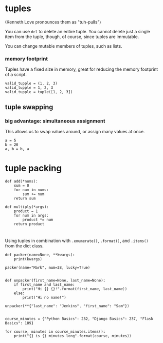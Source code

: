 # tuples

(Kenneth Love pronounces them as "tuh-pulls")

You can use `del` to delete an entire tuple.
You cannot delete just a single item from the tuple, though, of course, since tuples are immutable.

You can change mutable members of tuples, such as lists.

### memory footprint

Tuples have a fixed size in memory, great for reducing the memory footprint of a script.

```Py
valid_tupple = (1, 2, 3)
valid_tupple = 1, 2, 3
valid_tupple = tuple([1, 2, 3])
```

## tuple swapping

### big advantage: simultaneous assignment

This allows us to swap values around, or assign many values at once.

```Py
a = 5
b = 20
a, b = b, a
```

# tuple packing

```Py
def add(*nums):
    sum = 0
    for num in nums:
        sum += num
    return sum

def multiply(*args):
    product = 1
    for num in args:
        product *= num
    return product
```

#

Using tuples in combination with `.enumerate()`, `.format()`, and `.items()` from the dict class.

```Py
def packer(name=None, **kwargs):
    print(kwargs)

packer(name="Mark", num=28, lucky=True)


def unpacker(first_name=None, last_name=None):
    if first_name and last_name:
        print("Hi {} {}!".format(first_name, last_name))
    else:
        print("Hi no name!")

unpacker(**{"last_name": "Jenkins", "first_name": "Sam"})


course_minutes = {"Python Basics": 232, "Django Basics": 237, "Flask Basics": 189}

for course, minutes in course_minutes.items():
    print("{} is {} minutes long".format(course, minutes))

```

